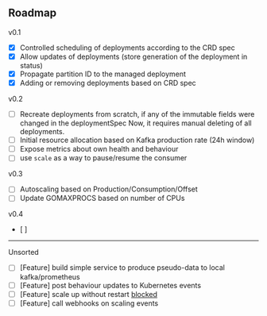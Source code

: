 ## Roadmap
v0.1
* [x] Controlled scheduling of deployments according to the CRD spec
* [x] Allow updates of deployments (store generation of the deployment in status)
* [x] Propagate partition ID to the managed deployment
* [x] Adding or removing deployments based on CRD spec

v0.2
* [ ] Recreate deployments from scratch, if any of the immutable fields were changed in the deploymentSpec
      Now, it requires manual deleting of all deployments.
* [ ] Initial resource allocation based on Kafka production rate (24h window)
* [ ] Expose metrics about own health and behaviour
* [ ] use `scale` as a way to pause/resume the consumer

v0.3
* [ ] Autoscaling based on Production/Consumption/Offset
* [ ] Update GOMAXPROCS based on number of CPUs

v0.4
* [ ] 

-------
Unsorted
* [ ] [Feature] build simple service to produce pseudo-data to local kafka/prometheus
* [ ] [Feature] post behaviour updates to Kubernetes events
* [ ] [Feature] scale up without restart [blocked](https://github.com/kubernetes/kubernetes/issues/5774)
* [ ] [Feature] call webhooks on scaling events
